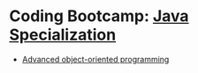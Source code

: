 # Coding Bootcamp: [Java Specialization](https://codeandwork.github.io/courses/java-p.html)

- [Advanced object-oriented programming](https://github.com/george-sp/coding_bootcamp-java/tree/advanced_oop)